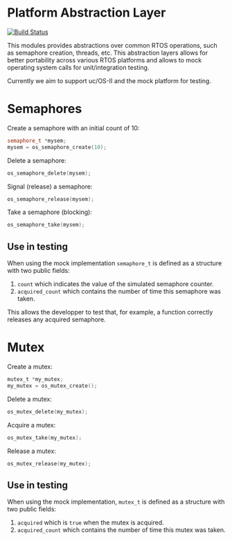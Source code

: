 # Platform Abstraction Layer
[![Build Status](https://travis-ci.org/cvra/platform-abstraction.png)](https://travis-ci.org/cvra/platform-abstraction)

This modules provides abstractions over common RTOS operations, such as
semaphore creation, threads, etc.
This abstraction layers allows for better portability across various RTOS
platforms and allows to mock operating system calls for unit/integration
testing.

Currently we aim to support uc/OS-II and the mock platform for testing.

# Semaphores

Create a semaphore with an initial count of 10:

```cpp
semaphore_t *mysem;
mysem = os_semaphore_create(10);
```

Delete a semaphore:
```cpp
os_semaphore_delete(mysem);
```

Signal (release) a semaphore:
```cpp
os_semaphore_release(mysem);
```

Take a semaphore (blocking):
```cpp
os_semaphore_take(mysem);
```

## Use in testing
When using the mock implementation `semaphore_t` is defined as a structure with two public fields:

1. `count` which indicates the value of the simulated semaphore counter.
2. `acquired_count` which contains the number of time this semaphore was taken.

This allows the developper to test that, for example, a function correctly releases any acquired semaphore.

# Mutex

Create a mutex:
```c
mutex_t *my_mutex;
my_mutex = os_mutex_create();
```

Delete a mutex:
```c
os_mutex_delete(my_mutex);
```

Acquire a mutex:
```c
os_mutex_take(my_mutex);
```

Release a mutex:
```c
os_mutex_release(my_mutex);
```

## Use in testing
When using the mock implementation, `mutex_t` is defined as a structure with two public fields:

1. `acquired` which is `true` when the mutex is acquired.
2. `acquired_count` which contains the number of time this mutex was taken.
